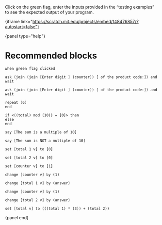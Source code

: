 Click on the green flag, enter the inputs provided in the “testing examples” to
see the expected output of your program.

{iframe link="https://scratch.mit.edu/projects/embed/148476857/?autostart=false"}

{panel type="help"}

# Recommended blocks

```scratch
when green flag clicked
```

```scratch
ask (join (join [Enter digit ] (counter)) [ of the product code:]) and wait

ask (join (join [Enter digit ] (counter)) [ of the product code:]) and wait
```

```scratch
repeat (6)
end

if <((total) mod (10)) = [0]> then
else
end
```

```scratch
say [The sum is a multiple of 10]

say [The sum is NOT a multiple of 10]
```

```scratch
set [total 1 v] to [0]

set [total 2 v] to [0]

set [counter v] to [1]

change [counter v] by (1)

change [total 1 v] by (answer)

change [counter v] by (1)

change [total 2 v] by (answer)

set [total v] to (((total 1) * (3)) + (total 2))
```

{panel end}
